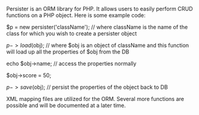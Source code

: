 Persister is an ORM library for PHP. It allows users to easily perform CRUD functions on a PHP object. Here is some example code:

$p = new persister('className'); // where className is the name of the class for which you wish to create a persister object

$p->load($obj); // where $obj is an object of className and this function will load up all the properties of $obj from the DB

echo $obj->name; // access the properties normally

$obj->score = 50;

$p->save($obj); // persist the properties of the object back to DB

XML mapping files are utilized for the ORM. Several more functions are possible and will be documented at a later time.